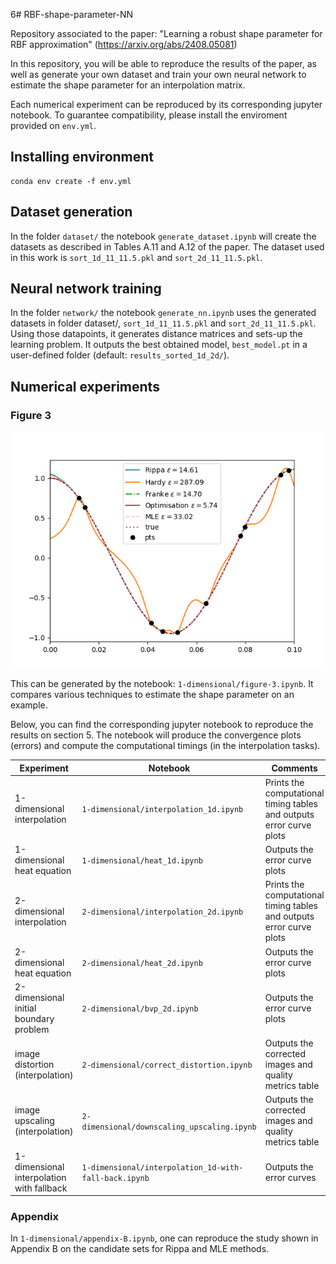 6# RBF-shape-parameter-NN

Repository associated to the paper: "Learning a robust shape parameter for RBF approximation" (https://arxiv.org/abs/2408.05081)

In this repository, you will be able to reproduce the results of the paper, as well as generate your own dataset and train your own neural network to estimate the shape parameter for an interpolation matrix.

Each numerical experiment can be reproduced by its corresponding jupyter notebook. To guarantee compatibility, please install the enviroment provided on ``env.yml``.

## Installing environment

~~~
conda env create -f env.yml
~~~

## Dataset generation
In the folder ``dataset/`` the notebook ``generate_dataset.ipynb`` will create the datasets as described in Tables A.11 and A.12 of the paper. The dataset used in this work is ``sort_1d_11_11.5.pkl`` and ``sort_2d_11_11.5.pkl``.

## Neural network training
In the folder ``network/`` the notebook ``generate_nn.ipynb`` uses the generated datasets in folder dataset/, ``sort_1d_11_11.5.pkl`` and ``sort_2d_11_11.5.pkl``.
Using those datapoints, it generates distance matrices and sets-up the learning problem. 
It outputs the best obtained model, ``best_model.pt`` in a user-defined folder (default: ``results_sorted_1d_2d/``).

## Numerical experiments
### Figure 3
![/images/range0.1_test_stability_inf_interval_NEW.png](https://github.com/hanveiga/RBF-shape-parameter-NN/blob/main/images/range0.1_test_stability_inf_interval_NEW.png)

This can be generated by the notebook: ``1-dimensional/figure-3.ipynb``. It compares various techniques to estimate the shape parameter on an example.

Below, you can find the corresponding jupyter notebook to reproduce the results on section 5. The notebook will produce the convergence plots (errors) and compute the computational timings (in the interpolation tasks). 

| Experiment   | Notebook  | Comments |
|---|---|---|
|1-dimensional interpolation   | ``1-dimensional/interpolation_1d.ipynb``   |   Prints the computational timing tables and outputs error curve plots |
|1-dimensional heat equation   |  ``1-dimensional/heat_1d.ipynb``  | Outputs the error curve plots |
|2-dimensional interpolation   | ``2-dimensional/interpolation_2d.ipynb``   | Prints the computational timing tables and outputs error curve plots|
|2-dimensional heat equation   |  ``2-dimensional/heat_2d.ipynb`` |  Outputs the error curve plots |
|2-dimensional initial boundary problem   |   ``2-dimensional/bvp_2d.ipynb`` |  Outputs the error curve plots  |
|image distortion (interpolation)   |   ``2-dimensional/correct_distortion.ipynb`` |  Outputs the corrected images and quality metrics table|
|image upscaling (interpolation)   |   ``2-dimensional/downscaling_upscaling.ipynb`` |  Outputs the corrected images and quality metrics table |
|1-dimensional interpolation with fallback   |  ``1-dimensional/interpolation_1d-with-fall-back.ipynb``  | Outputs the error curves|

### Appendix 
In ``1-dimensional/appendix-B.ipynb``, one can reproduce the study shown in Appendix B on the candidate sets for Rippa and MLE methods.
